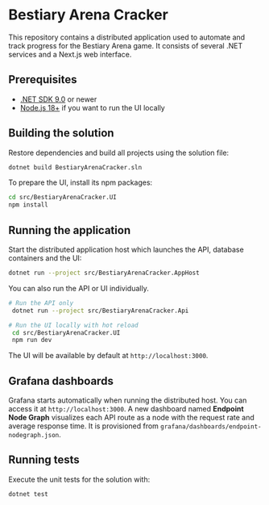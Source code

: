 # Bestiary Arena Cracker

This repository contains a distributed application used to automate and track progress for the Bestiary Arena game. It consists of several .NET services and a Next.js web interface.

## Prerequisites

- [.NET SDK 9.0](https://dotnet.microsoft.com/download) or newer
- [Node.js 18+](https://nodejs.org/) if you want to run the UI locally

## Building the solution

Restore dependencies and build all projects using the solution file:

```bash
dotnet build BestiaryArenaCracker.sln
```

To prepare the UI, install its npm packages:

```bash
cd src/BestiaryArenaCracker.UI
npm install
```

## Running the application

Start the distributed application host which launches the API, database containers and the UI:

```bash
dotnet run --project src/BestiaryArenaCracker.AppHost
```

You can also run the API or UI individually.

```bash
# Run the API only
 dotnet run --project src/BestiaryArenaCracker.Api

# Run the UI locally with hot reload
 cd src/BestiaryArenaCracker.UI
 npm run dev
```

The UI will be available by default at `http://localhost:3000`.

## Grafana dashboards

Grafana starts automatically when running the distributed host. You can access
it at `http://localhost:3000`. A new dashboard named **Endpoint Node Graph**
visualizes each API route as a node with the request rate and average response
time. It is provisioned from `grafana/dashboards/endpoint-nodegraph.json`.

## Running tests

Execute the unit tests for the solution with:

```bash
dotnet test
```

